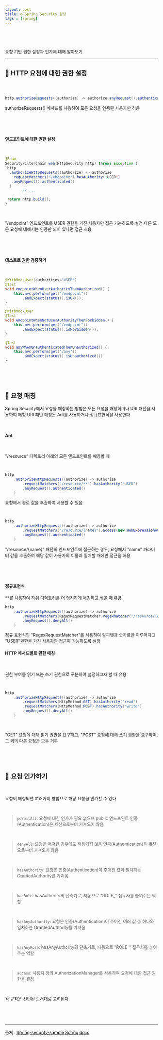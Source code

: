 ```yaml
---
layout: post
title: ⚙️ Spring Security 설정
tags : [spring]
---
```



&nbsp;

&nbsp;

요청 기반 권한 설정과 인가에 대해 알아보기

---

## 🚪 HTTP 요청에 대한 권한 설정

&nbsp;

```java

http.authorizeRequests((authorize) -> authorize.anyRequest().authenticated())

```

authorizeRequests() 메서드를 사용하여 모든 요청을 인증된 사용자만 허용

&nbsp;

&nbsp;

#### 엔드포인트에 대한 권한 설정

&nbsp;

```java
@Bean
SecurityFilterChain web(HttpSecurity http) throws Exception {
 http
  .authorizeHttpRequests((authorize) -> authorize
   .requestMatchers("/endpoint").hasAuthority('USER')
   .anyRequest().authenticated()
  )
        // ...

 return http.build();
}
```

&nbsp;

"/endpoint" 엔드포인트를 USER 권한을 가진 사용자만 접근 가능하도록 설정
다른 모든 요청에 대해서는 인증만 되어 있다면 접근 허용

&nbsp;

&nbsp;

#### 테스트로 권한 검증하기

&nbsp;

```java
@WithMockUser(authorities="USER")
@Test
void endpointWhenUserAuthorityThenAuthorized() {
    this.mvc.perform(get("/endpoint"))
        .andExpect(status().isOk());
}

@WithMockUser
@Test
void endpointWhenNotUserAuthorityThenForbidden() {
    this.mvc.perform(get("/endpoint"))
        .andExpect(status().isForbidden());
}

@Test
void anyWhenUnauthenticatedThenUnauthorized() {
    this.mvc.perform(get("/any"))
        .andExpect(status().isUnauthorized())
}


```

&nbsp;

&nbsp;

## 🎯 요청 매칭

Spring Security에서 요청을 매칭하는 방법은 모든 요청을 매칭하거나 URI 패턴을 사용하여 매칭
URI 패턴 매칭은 Ant를 사용하거나 정규표현식을 사용한다

&nbsp;


#### Ant

&nbsp;


"/resource" 디렉토리 아래의 모든 엔드포인트를 매칭할 때

&nbsp;

``` java
http
    .authorizeHttpRequests((authorize) -> authorize
        .requestMatchers("/resource/**").hasAuthority("USER")
        .anyRequest().authenticated()
    )

```

요청에서 경로 값을 추출하여 사용할 수 있음

&nbsp;

``` java
http
    .authorizeHttpRequests((authorize) -> authorize
        .requestMatchers("/resource/{name}").access(new WebExpressionAuthorizationManager("#name == authentication.name"))
        .anyRequest().authenticated()
    )

```

"/resource/{name}" 패턴의 엔드포인트에 접근하는 경우, 요청에서 "name" 파라미터 값을 추출하여 해당 값이 사용자의 이름과 일치할 때에만 접근을 허용

&nbsp;

&nbsp;

#### 정규표현식

**를 사용하여 하위 디렉토리를 더 엄격하게 매칭하고 싶을 때 유용

``` java
http
    .authorizeHttpRequests((authorize) -> authorize
        .requestMatchers(RegexRequestMatcher.regexMatcher("/resource/[A-Za-z0-9]+")).hasAuthority("USER")
        .anyRequest().denyAll()
    )

```

정규 표현식인 "RegexRequestMatcher"를 사용하여 알파벳과 숫자로만 이루어지고 "USER"권한을 가진 사용자만 접근이 가능하도록 설정

#### HTTP 메서드별로 권한 매칭

&nbsp;

권한 부여를 읽기 또는 쓰기 권한으로 구분하여 설정하고자 할 때 유용

&nbsp;

``` java
http
    .authorizeHttpRequests((authorize) -> authorize
        .requestMatchers(HttpMethod.GET).hasAuthority("read")
        .requestMatchers(HttpMethod.POST).hasAuthority("write")
        .anyRequest().denyAll()
    )

```
&nbsp;

 "GET" 요청에 대해 읽기 권한을 요구하고, "POST" 요청에 대해 쓰기 권한을 요구하며, 그 외의 다른 요청은 모두 거부


&nbsp;

&nbsp;

## 🔑 요청 인가하기

&nbsp;

요청이 매칭되면 여러가지 방법으로 해당 요청을 인가할 수 있다

&nbsp;

> `permitAll`: 요청에 대한 인가가 필요 없으며 public 엔드포인트
> 인증(Authentication)은 세션으로부터 가져오지 않음

&nbsp;

> `denyAll`: 요청은 어떠한 경우에도 허용되지 않음
> 인증(Authentication)은 세션으로부터 가져오지 않음

&nbsp;

> `hasAuthority`: 요청은 인증(Authentication)이 주어진 값과 일치하는 GrantedAuthority를 가져옴

&nbsp;

> `hasRole`: hasAuthority의 단축키로, 자동으로 "ROLE_" 접두사를 붙여주는 역할

&nbsp;

> `hasAnyAuthority`: 요청은 인증(Authentication)이 주어진 여러 값 중 하나와 일치하는 GrantedAuthority를 가져옴

&nbsp;

> `hasAnyRole`: hasAnyAuthority의 단축키로, 자동으로 "ROLE_" 접두사를 붙여주는 역할

&nbsp;

>`access`: 사용자 정의 AuthorizationManager를 사용하여 요청에 대한 접근 권한을 결정

&nbsp;

각 규칙은 선언된 순서대로 고려된다

&nbsp;

&nbsp;


---

출처 : [Spring-security-sample](https://github.com/spring-projects/spring-security-samples/tree/main/servlet/spring-boot/java/authentication/username-password/user-details-service/custom-user),[Spring docs](https://docs.spring.io/spring-security/reference/index.html)

&nbsp;

&nbsp;
